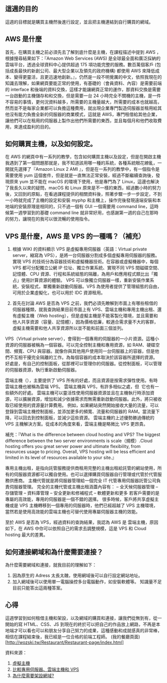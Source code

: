 ## 這週的目的

這週的目標就是購買主機然後進行設定，並且把主機連結到自行購買的網域。

## AWS 是什麼

首先，在購買主機之前必須先去了解到底什麼是主機，在課程描述中提到 AWS ，根據搜尋結果如下：『Amazon Web Services (AWS) 是全球最全面和廣泛採納的雲端平台，透過全球資料中心提供超過 175 項功能完整的服務。數百萬個客戶 (包括成長最快的新創公司、最大型企業以及領先的政府機構) 都使用 AWS 來降低成本、變得更靈活，且更迅速地創新。』，仍然是一段不明覺厲的中文，依照我現在的知識去理解，如果網頁要能正常的使用，有基礎的（會員資料、內容）是需要前端的 interface 和後端的資料交換，這樣才能讓網頁正常的運作，那資料交換是需要一台啟動的主機儲存和和交換，但是需要一台 24 小時完全不關機的主機，是一件不容易的事情，更何況資料越多，所需要的主機量越大，所需要的成本也就越高，然而並不是每家企業都可以負擔這種費用，就出現企業專門製造伺服器並租用給其他沒有能力負擔全新的伺服器的商業模式，這就是 AWS，專門租借給其他企業，讓他們可以在租用的伺服器上製作出他們所需要的東西，並且每個月和他們收取費用，來達成盈利的目的。

## 如何購買主機，以及如何設定。

在 AWS 的網頁中有一系列的教學，包含如何購買主機以及設定，但是在開啟主機我遇到了第一個問題那就是，我不知道該用哪一種的系統，各種系統眼花繚亂，一開就先選擇了『Amazon Linux 2 AMI 』，但是在一系列的教學中，有一個指令是需要使用 yum 這個套件，但是就是一直無法正常安裝，經過不斷繼續查詢後，發現原來 yum 並不能在 macOS 的環境下使用，他是專門為了 Linux，這邊也解決了我長久以來的疑問，macOS 和 Linux 原來是不一樣的東西，經過數小時的努力後，又回到的原點，在看過課程提供的相關資料後，照著步驟一步一步設定，不到一小時就完成了主機的設定和安裝 myphp 和主機上，操作完後發現遠端安裝和本地端的安裝原理是相同的，只不過一個有 GUI 一個需要用 command line，這時候第一週學習到的基礎 command line 就非常好用，也感謝第一週的自己在那時的努力，讓現在的我可以很流暢的使用指令。

## VPS 是什麼，AWS 是 VPS 的一種嗎？（補充）

1. 根據 WIKI 的資料顯示 VPS 是虛擬專用伺服器（英語：Virtual private server，縮寫為 VPS），是將一台伺服器分割成多個虛擬專用伺服器的服務。實現 VPS 的技術分為容器技術和虛擬機器技術。在容器或虛擬機器中，每個 VPS 都可分配獨立公網 IP 位址、獨立作業系統、實現不同 VPS 間磁碟空間、記憶體、CPU 資源、行程和系統組態的隔離，為用戶和應用程式類比出「獨占」使用計算資源的體驗。 VPS 可以像獨立伺服器一樣，重新安裝作業系統，安裝程式，單獨重新啟動伺服器。VPS 為使用者提供了管理組態的自由，可用於企業虛擬化，也可以用於 IDC 資源租用。

2. 首先在討論 AWS 是否為 VPS 之前，我們必須先瞭解到市面上有哪些租借的伺服器種類，就我查詢結果目前市面上有 VPS、雲端主機和專用主機出租、還有虛擬主機（Web hosting），但是虛擬主機是不能客製化環境，並且需要和他人共享資源（容量、記憶體），因為價格低廉，較適合需求量不大的客群，虛擬主機需要和他人共享資源所以並不能和前面三個並列。

VPS（Virtual private server），會得到一個專用的伺服器的一小片資源。這種小資源的伺服器被稱為一個容器。可以完全控制主機和專用資源，如 RAM、硬碟空間、頻寬、CPU 與容器。就像你與其他用戶使用同一台伺服器上的容器，但是他們不互相干擾完全隔離的工作。為每個容器的成本取決於該容器所選擇的資源。
好處是，有自己的控制面板，從那裡可以管理你的伺服器。從控制面板，可以管理的伺服器資源，執行重新啟動伺服器。

雲端主機（），主要提供了 VPS 所有的好處，而且資源是按需求彈性使用。有時雲端主機也被稱為雲端 VPS。
雲端主機與 VPS，有許多相似之處，但 ​​ 它也有一些額外的好處。
雲端主機可以靈活性使用伺服器資源並且在主機執行時添加資源，可以擴展資源，增加和減少依據需求而無需重新啟動伺服器。此外，將只被收取已經使用的資源量計算費用。
例如，如果網站突然開始接收大量的流量，可以登錄到雲端主機控制面板，並添加更多的頻寬、流量和伺服器的 RAM。當流量下降，可以回去到控制面板，並減少這些資源。
雲端主機的上述優勢勝過傳統的 VPS 主機解決方案。從成本的角度來看，雲端主機是略微比 VPS 更昂貴。

補充：『What is the difference between cloud hosting and VPS?
The biggest difference between the two server environments is scale（規模）.Cloud hosting offers you great server power and ultimate flexibility, from resources usage to pricing. Overall, VPS hosting will be less efficient and limited in its level of resources available to your site.』

專用主機出租，是指向託管服務提供商租用完整的主機出租給託管的網站使用，所有的伺服器資源都可以獨自使用。也可以選擇購買伺服器自行管理或代管於代管服務供應商。
主機代管就是將伺服器管理給一個完全 IT 代管專用伺服器託管公司負責伺服器管理。
完全的主機代管或主機出租涵蓋內容有：
– 全天候伺服器管理
– 存儲管理
– 資料庫管理
– 安全更新和修補程式
– 軟體更新和更多
若客戶需要的是專屬的高效能，專用的伺服器是一個不錯的選擇。
很多時候，客戶將共享虛擬主機或是 VPS 主機轉移到一個專用的伺服器時，他們已經超越了 VPS 主機環境，當然若是使用高效能的雲端主機也可替代使用專屬伺服器主機的效能。

至於 AWS 是否為 VPS，經過資料的查詢結果，我認為 AWS 是 雲端主機，原因如下，在 AWS 中你可以依照自己的需求去調整規模，這是 VPS 和 Cloud hosting 最大的差異。

## 如何連接網域和為什麼需要連接？

為什麼需要網域和連接，就我目前的理解如下：

1. 因為原生的 Adress 太長太醜，使用網域後可以自行設定網站地址。
2. 加入網域後可以使用單一電腦操控多台電腦動作，如安裝軟體等。
   知識量不足目前只能答出這兩種答案。

## 心得

這週學習到如何租借主機和架設，以及網域的購買和連接，讓我們從無到有，從一開始的寫 HTML、CSS、JS 到現在的終於可以把自己的作品放上網路，不再是本地端才可以看也可以和朋友分享自己努力的成果，這種感動和成就感真的非常棒，相信在課程結束後，我已經是一位合格的前端工程師。
(我的餐廳頁面)[http://wozski.tw/Restaurant/Restaurant-page/index.html]

資料來源：

1. [虛擬主機](https://zh.wikipedia.org/wiki/%E8%99%9A%E6%8B%9F%E4%B8%BB%E6%9C%BA)
2. [比較專用伺服器、雲端主機和 VPS](https://www.taki.com.tw/blog/options-comparing-dedicated-servers-cloud-servers-and-vps/)
3. [為什麼需要架設網域?](https://ithelp.ithome.com.tw/questions/10163086)
